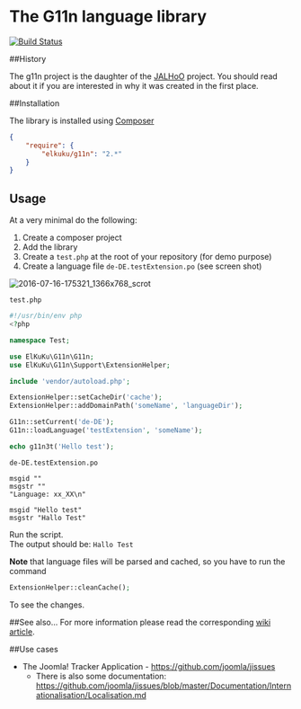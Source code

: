 # The G11n language library

[![Build Status](https://travis-ci.org/elkuku/g11n.svg?branch=master)](https://travis-ci.org/elkuku/g11n)


##History

The g11n project is the daughter of the [JALHoO](http://wiki.joomla-nafu.de/joomla-dokumentation/Benutzer:Elkuku/Proyektz/JALHOO) project. You should read about it if you are interested in why it was created in the first place.

##Installation

The library is installed using [Composer](http://getcomposer.org/)

```json
{
	"require": {
		"elkuku/g11n": "2.*"
	}
}
```

## Usage

At a very minimal do the following:

1. Create a composer project
1. Add the library
1. Create a `test.php` at the root of your repository (for demo purpose)
1. Create a language file `de-DE.testExtension.po` (see screen shot)

![2016-07-16-175321_1366x768_scrot](https://cloud.githubusercontent.com/assets/33978/16897693/bcf573dc-4b7e-11e6-8a4e-999349e1bb3f.png)

`test.php`
```php
#!/usr/bin/env php
<?php

namespace Test;

use ElKuKu\G11n\G11n;
use ElKuKu\G11n\Support\ExtensionHelper;

include 'vendor/autoload.php';

ExtensionHelper::setCacheDir('cache');
ExtensionHelper::addDomainPath('someName', 'languageDir');

G11n::setCurrent('de-DE');
G11n::loadLanguage('testExtension', 'someName');

echo g11n3t('Hello test');
```

`de-DE.testExtension.po`
```po
msgid ""
msgstr ""
"Language: xx_XX\n"

msgid "Hello test"
msgstr "Hallo Test"
```

Run the script.<br />
The output should be: `Hallo Test`

**Note** that language files will be parsed and cached, so you have to run the command

```php
ExtensionHelper::cleanCache();
```

To see the changes.

##See also...
For more information please read the corresponding [wiki article](http://wiki.joomla-nafu.de/joomla-dokumentation/Benutzer:Elkuku/Proyektz/g11n).

##Use cases

* The Joomla! Tracker Application - https://github.com/joomla/jissues
    * There is also some documentation: https://github.com/joomla/jissues/blob/master/Documentation/Internationalisation/Localisation.md

